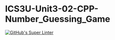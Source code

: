 # ICS3U-Unit3-02-CPP-Number_Guessing_Game

[![GitHub's Super Linter](https://github.com/Mikayla-Barthelette-1/ICS3U-Unit3-02-CPP-Number_Guessing_Game/workflows/GitHub's%20Super%20Linter/badge.svg)](https://github.com/Mikayla-Barthelette-1/ICS3U-Unit3-02-CPP-Number_Guessing_Game/actions)
